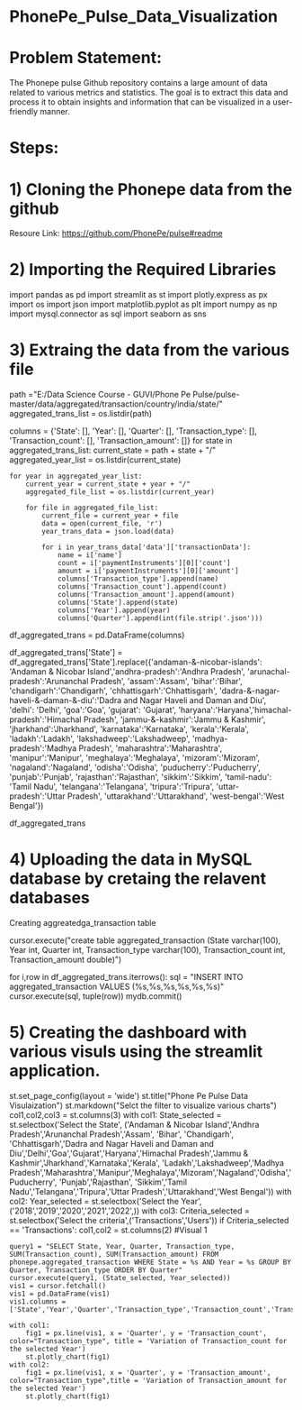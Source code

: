 # PhonePe_Pulse_Data_Visualization

# Problem Statement:
The Phonepe pulse Github repository contains a large amount of data related to various metrics and statistics. The goal is to extract this data and process it to obtain insights and information that can be visualized in a user-friendly manner.

# Steps:
# 1) Cloning the Phonepe data from the github
Resoure Link:  https://github.com/PhonePe/pulse#readme

# 2) Importing the Required Libraries
import pandas as pd
import streamlit as st
import plotly.express as px
import os
import json
import matplotlib.pyplot as plt
import numpy as np
import mysql.connector as sql
import seaborn as sns

# 3) Extraing the data from the various file

path ="E:/Data Science Course - GUVI/Phone Pe Pulse/pulse-master/data/aggregated/transaction/country/india/state/"
aggregated_trans_list = os.listdir(path)

columns = {'State': [], 'Year': [], 'Quarter': [], 'Transaction_type': [], 'Transaction_count': [],
            'Transaction_amount': []}
for state in aggregated_trans_list:
    current_state = path + state + "/"
    aggregated_year_list = os.listdir(current_state)
    
    for year in aggregated_year_list:
        current_year = current_state + year + "/"
        aggregated_file_list = os.listdir(current_year)
        
        for file in aggregated_file_list:
            current_file = current_year + file
            data = open(current_file, 'r')
            year_trans_data = json.load(data)
            
            for i in year_trans_data['data']['transactionData']:
                name = i['name']
                count = i['paymentInstruments'][0]['count']
                amount = i['paymentInstruments'][0]['amount']
                columns['Transaction_type'].append(name)
                columns['Transaction_count'].append(count)
                columns['Transaction_amount'].append(amount)
                columns['State'].append(state)
                columns['Year'].append(year)
                columns['Quarter'].append(int(file.strip('.json')))
                
df_aggregated_trans = pd.DataFrame(columns)

df_aggregated_trans['State'] = df_aggregated_trans['State'].replace({'andaman-&-nicobar-islands': 'Andaman & Nicobar Island','andhra-pradesh':'Andhra Pradesh', 'arunachal-pradesh':'Arunanchal Pradesh',
       'assam':'Assam', 'bihar':'Bihar', 'chandigarh':'Chandigarh', 'chhattisgarh':'Chhattisgarh',
       'dadra-&-nagar-haveli-&-daman-&-diu':'Dadra and Nagar Haveli and Daman and Diu', 'delhi': 'Delhi', 'goa':'Goa', 'gujarat': 'Gujarat',
       'haryana':'Haryana','himachal-pradesh':'Himachal Pradesh', 'jammu-&-kashmir':'Jammu & Kashmir', 'jharkhand':'Jharkhand',
       'karnataka':'Karnataka', 'kerala':'Kerala', 'ladakh':'Ladakh', 'lakshadweep':'Lakshadweep', 'madhya-pradesh':'Madhya Pradesh',
       'maharashtra':'Maharashtra', 'manipur':'Manipur', 'meghalaya':'Meghalaya', 'mizoram':'Mizoram', 'nagaland':'Nagaland',
       'odisha':'Odisha', 'puducherry':'Puducherry', 'punjab':'Punjab', 'rajasthan':'Rajasthan', 'sikkim':'Sikkim',
       'tamil-nadu': 'Tamil Nadu', 'telangana':'Telangana',
'tripura':'Tripura', 'uttar-pradesh':'Uttar Pradesh',
       'uttarakhand':'Uttarakhand', 'west-bengal':'West Bengal'})

df_aggregated_trans

# 4) Uploading the data in MySQL database by cretaing the relavent databases
   Creating aggreatedga_transaction table

cursor.execute("create table aggregated_transaction (State varchar(100), Year int, Quarter int, Transaction_type varchar(100), Transaction_count int, Transaction_amount double)")

for i,row in df_aggregated_trans.iterrows():
    sql = "INSERT INTO aggregated_transaction VALUES (%s,%s,%s,%s,%s,%s)"
    cursor.execute(sql, tuple(row))
    mydb.commit()
    
# 5) Creating the dashboard with various visuls using the streamlit application.
   st.set_page_config(layout = 'wide')
st.title("Phone Pe Pulse Data Visulaization")
st.markdown("Selct the filter to visualize various charts")
col1,col2,col3 = st.columns(3)
with col1:
        State_selected = st.selectbox('Select the State', ('Andaman & Nicobar Island','Andhra Pradesh','Arunanchal Pradesh','Assam', 'Bihar', 'Chandigarh', 'Chhattisgarh','Dadra and Nagar Haveli and Daman and Diu','Delhi','Goa','Gujarat','Haryana','Himachal Pradesh','Jammu & Kashmir','Jharkhand','Karnataka','Kerala', 'Ladakh','Lakshadweep','Madhya Pradesh','Maharashtra','Manipur','Meghalaya','Mizoram','Nagaland','Odisha','Puducherry', 'Punjab','Rajasthan', 'Sikkim','Tamil Nadu','Telangana','Tripura','Uttar Pradesh','Uttarakhand','West Bengal'))
with col2:
        Year_selected = st.selectbox('Select the Year', ('2018','2019','2020','2021','2022',))
with col3:
        Criteria_selected = st.selectbox('Select the criteria',('Transactions','Users'))
if Criteria_selected == 'Transactions':
    col1,col2 = st.columns(2)
    #Visual 1
    
    query1 = "SELECT State, Year, Quarter, Transaction_type, SUM(Transaction_count), SUM(Transaction_amount) FROM phonepe.aggregated_transaction WHERE State = %s AND Year = %s GROUP BY Quarter, Transaction_type ORDER BY Quarter"
    cursor.execute(query1, (State_selected, Year_selected))
    vis1 = cursor.fetchall()
    vis1 = pd.DataFrame(vis1)
    vis1.columns = ['State','Year','Quarter','Transaction_type','Transaction_count','Transaction_amount']

    with col1:
        fig1 = px.line(vis1, x = 'Quarter', y = 'Transaction_count', color="Transaction_type", title = 'Variation of Transaction_count for the selected Year')
        st.plotly_chart(fig1)
    with col2:
        fig1 = px.line(vis1, x = 'Quarter', y = 'Transaction_amount', color="Transaction_type",title = 'Variation of Transaction_amount for the selected Year')
        st.plotly_chart(fig1)
